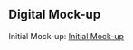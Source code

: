 ## Digital Mock-up
Initial Mock-up: <a href="https://ctran15.github.io/Identity/Digital%20Mock%20Ups/Initial%20Attempt/">Initial Mock-up
<a>
